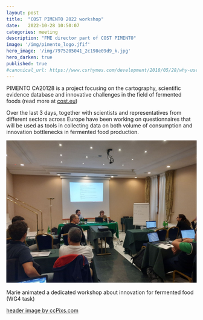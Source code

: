 ```yaml
---
layout: post
title:  "COST PIMENTO 2022 workshop"
date:   2022-10-28 10:50:07
categories: meeting
description: "FME director part of COST PIMENTO"
image: '/img/pimento_logo.jfif'
hero_image: '/img/7975205041_2c198e09d9_k.jpg'
hero_darken: true
published: true
#canonical_url: https://www.csrhymes.com/development/2018/05/28/why-use-a-static-site-generator.html
---
```


PIMENTO CA20128 is a project focusing on the cartography, scientific evidence database and innovative challenges in the field of fermented foods (read more at [cost.eu](https://www.cost.eu/actions/CA20128/))

Over the last 3 days, together with scientists and representatives from different sectors across Europe have been working on questionnaires that will be used as tools in collecting data on both volume of consumption and innovation bottlenecks in fermented food production.


![](/img/marie_pimento.jfif)


Marie animated a dedicated workshop about innovation for fermented food (WG4 task)


[header image by ccPixs.com](www.ccPixs.com)
